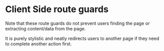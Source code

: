 # Client Side route guards

Note that these route guards do not prevent users finding the page or extracting
content/data from the page.

It is purely stylistic and neatly redirects users to another page if they need
to complete another action first.
